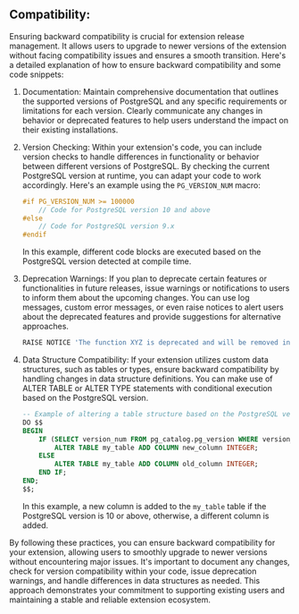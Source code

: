 ## Compatibility: 
Ensuring backward compatibility is crucial for extension release management. It allows users to upgrade to newer versions of the extension without facing compatibility issues and ensures a smooth transition. Here's a detailed explanation of how to ensure backward compatibility and some code snippets:

1. Documentation: Maintain comprehensive documentation that outlines the supported versions of PostgreSQL and any specific requirements or limitations for each version. Clearly communicate any changes in behavior or deprecated features to help users understand the impact on their existing installations.

2. Version Checking: Within your extension's code, you can include version checks to handle differences in functionality or behavior between different versions of PostgreSQL. By checking the current PostgreSQL version at runtime, you can adapt your code to work accordingly. Here's an example using the `PG_VERSION_NUM` macro:

   ```c
   #if PG_VERSION_NUM >= 100000
       // Code for PostgreSQL version 10 and above
   #else
       // Code for PostgreSQL version 9.x
   #endif
   ```

   In this example, different code blocks are executed based on the PostgreSQL version detected at compile time.

3. Deprecation Warnings: If you plan to deprecate certain features or functionalities in future releases, issue warnings or notifications to users to inform them about the upcoming changes. You can use log messages, custom error messages, or even raise notices to alert users about the deprecated features and provide suggestions for alternative approaches.

   ```sql
   RAISE NOTICE 'The function XYZ is deprecated and will be removed in the next release. Please use the new function ABC instead.';
   ```

4. Data Structure Compatibility: If your extension utilizes custom data structures, such as tables or types, ensure backward compatibility by handling changes in data structure definitions. You can make use of ALTER TABLE or ALTER TYPE statements with conditional execution based on the PostgreSQL version.

   ```sql
   -- Example of altering a table structure based on the PostgreSQL version
   DO $$
   BEGIN
       IF (SELECT version_num FROM pg_catalog.pg_version WHERE version_num >= 100000) THEN
           ALTER TABLE my_table ADD COLUMN new_column INTEGER;
       ELSE
           ALTER TABLE my_table ADD COLUMN old_column INTEGER;
       END IF;
   END;
   $$;
   ```

   In this example, a new column is added to the `my_table` table if the PostgreSQL version is 10 or above, otherwise, a different column is added.

By following these practices, you can ensure backward compatibility for your extension, allowing users to smoothly upgrade to newer versions without encountering major issues. It's important to document any changes, check for version compatibility within your code, issue deprecation warnings, and handle differences in data structures as needed. This approach demonstrates your commitment to supporting existing users and maintaining a stable and reliable extension ecosystem.
